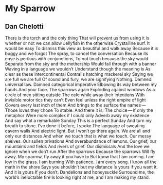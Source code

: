 # My Sparrow
## Dan Chelotti
There is the torch and the only thing
That will prevent us from using it
Is whether or not we can allow
Jellyfish in the otherwise
Crystalline surf. It would be easy
To dismiss this view as beautiful and walk away
Because it is buggy and we forgot
The spray, to cancel the conversation
Because its ease is perilous with conjunctions,
To not touch because the sky would
Separate from the sky and the mothership
Would fall through with a banner
Waving in a language we wouldn’t
Understand though the meaning is
As clear as these intercontinental
Contrails hatching mackerel sky
Saying we are full we are full
Of sound and fury, we are signifying
Nothing. Damned universal law.
Damned categorical imperative
Elbowing its way between my hands
And your face. The sparrows again
Exploding against windows
As a circle of men sitting outside
The cafe while away their intentions
With invisible motor tics they can’t
Even feel unless the right empire of light
Covers every last inch of them
And brings to the surface the names —
Those loves they chose
To stable. And there it is:
The choice — if only the metaphor
Were more complex if I could only
Adverb away my existence
And say what a remarkable Sunday
This is a perfect Sunday
And turn my breath to stone.
I’ve done it before, I spoke
The language of sweating cavern walls
And electric light. But I won’t go there again.
We are all and only our distances
And when we touch that is what we touch.
Our messy shelves. Our sullen privations
And overabundance of lemons.
Our grief, our mountains and fields
And rivers of grief. Our dismissals
And the love we ignore when we don’t run
After the sparrows because the sparrows
Will fly away. My sparrow, fly away if you have to
But know that I am coming.
I am low in the grass. I am burning
With patience. I am every song.
I know all the math in the shore
Says you shouldn’t but my distance
Is yours if you want it. And it is yours
If you don’t. Dandelions and honeysuckle
Surround me, the world’s ineluctable fire
Is looking right at me, and I am making my stand.